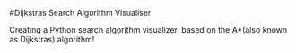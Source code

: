 #Dijkstras Search Algorithm Visualiser

Creating a Python search algorithm visualizer, based on the A*(also known as Dijkstras) algorithm!
